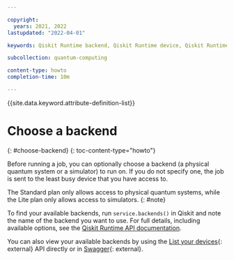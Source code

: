 ```yaml
---

copyright:
  years: 2021, 2022
lastupdated: "2022-04-01"

keywords: Qiskit Runtime backend, Qiskit Runtime device, Qiskit Runtime simulator, Qiskit Runtime systems

subcollection: quantum-computing

content-type: howto
completion-time: 10m

---
```


{{site.data.keyword.attribute-definition-list}}


# Choose a backend
{: #choose-backend}
{: toc-content-type="howto"}

Before running a job, you can optionally choose a backend (a physical quantum system or a simulator) to run on.  If you do not specify one, the job is sent to the least busy device that you have access to.

The Standard plan only allows access to physical quantum systems, while the Lite plan only allows access to simulators.
{: #note}

To find your available backends, run `service.backends()` in Qiskit and note the name of the backend you want to use.  For full details, including available options, see the [Qiskit Runtime API documentation](https://qiskit.org/documentation/partners/qiskit_ibm_runtime/stubs/qiskit_ibm_runtime.IBMRuntimeService.backends.html#qiskit_ibm_runtime.IBMRuntimeService.backends).

You can also view your available backends by using the [List your devices](/apidocs/quantum-computing#list-devices){: external} API directly or in [Swagger](https://us-east.quantum-computing.cloud.ibm.com/openapi/#/Programs/list-devices){: external}.
